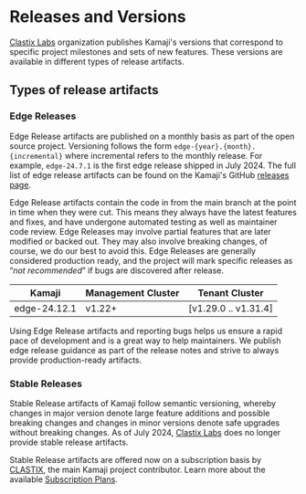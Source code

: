 # Releases and Versions

[Clastix Labs](https://github.com/clastix) organization publishes Kamaji's versions that correspond to specific project milestones and sets of new features. These versions are available in different types of release artifacts.

## Types of release artifacts

### Edge Releases

Edge Release artifacts are published on a monthly basis as part of the open source project. Versioning follows the form `edge-{year}.{month}.{incremental}` where incremental refers to the monthly release. For example, `edge-24.7.1` is the first edge release shipped in July 2024. The full list of edge release artifacts can be found on the Kamaji's GitHub [releases page](https://github.com/clastix/kamaji/releases).

Edge Release artifacts contain the code in from the main branch at the point in time when they were cut. This means they always have the latest features and fixes, and have undergone automated testing as well as maintainer code review. Edge Releases may involve partial features that are later modified or backed out. They may also involve breaking changes, of course, we do our best to avoid this. Edge Releases are generally considered production ready, and the project will mark specific releases as “_not recommended_” if bugs are discovered after release.

| Kamaji       | Management Cluster | Tenant Cluster       |
|--------------|--------------------|----------------------|
| edge-24.12.1 | v1.22+             | [v1.29.0 .. v1.31.4] |


Using Edge Release artifacts and reporting bugs helps us ensure a rapid pace of development and is a great way to help maintainers. We publish edge release guidance as part of the release notes and strive to always provide production-ready artifacts.

### Stable Releases

Stable Release artifacts of Kamaji follow semantic versioning, whereby changes in major version denote large feature additions and possible breaking changes and changes in minor versions denote safe upgrades without breaking changes. As of July 2024, [Clastix Labs](https://github.com/clastix) does no longer provide stable release artifacts.

Stable Release artifacts are offered now on a subscription basis by [CLASTIX](https://clastix.io), the main Kamaji project contributor. Learn more about the available [Subscription Plans](https://clastix.io/support/).
